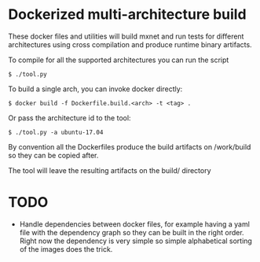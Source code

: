 # Dockerized multi-architecture build

These docker files and utilities will build mxnet and run tests for different architectures using cross compilation and produce
runtime binary artifacts.

To compile for all the supported architectures you can run the script
```
$ ./tool.py
```

To build a single arch, you can invoke docker directly:

```
$ docker build -f Dockerfile.build.<arch> -t <tag> .
```

Or pass the architecture id to the tool:
```
$ ./tool.py -a ubuntu-17.04
```

By convention all the Dockerfiles produce the build artifacts on /work/build so they can be copied
after.


The tool will leave the resulting artifacts on the build/ directory

# TODO

- Handle dependencies between docker files, for example having a yaml file with the dependency graph
  so they can be built in the right order. Right now the dependency is very simple so simple
  alphabetical sorting of the images does the trick.

